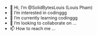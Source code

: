 - 👋 Hi, I’m @SolidBytesLouis (Louis Pham)
- 👀 I’m interested in codinggg
- 🌱 I’m currently learning codinggg
- 💞️ I’m looking to collaborate on ...
- 📫 How to reach me ...

<!---
SolidBytesLouis/SolidBytesLouis is a ✨ special ✨ repository because its `README.md` (this file) appears on your GitHub profile.
You can click the Preview link to take a look at your changes.
--->
